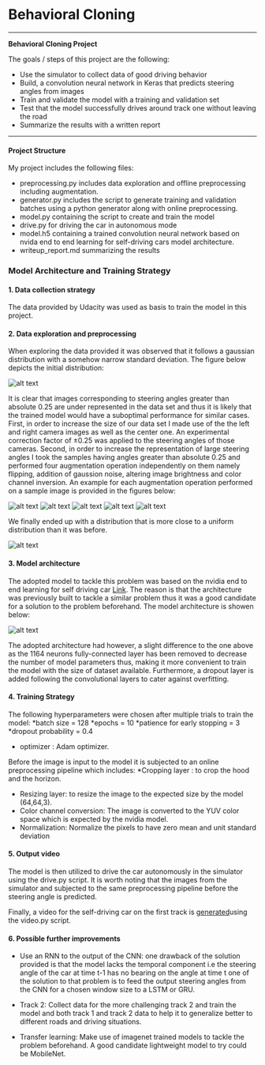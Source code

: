 # **Behavioral Cloning** 


---

**Behavioral Cloning Project**

The goals / steps of this project are the following:
* Use the simulator to collect data of good driving behavior
* Build, a convolution neural network in Keras that predicts steering angles from images
* Train and validate the model with a training and validation set
* Test that the model successfully drives around track one without leaving the road
* Summarize the results with a written report


[//]: # (Image References)

[image1]: ./Readme_images/initial_distribution.png "Initial steering angle distribution"
[image2]: ./Readme_images/adapted_distribution.png "Adapted steering angle distribution"
[image3]: ./Readme_images/Sample_image.png "Sample Image"
[image4]: ./Readme_images/flipped_image.png "Flipped Image"
[image5]: ./Readme_images/noised_image.png "Noised Image"
[image6]: ./Readme_images/Inverted_channels_image.png "Inverted Channels Image"
[image7]: ./Readme_images/altered_brightness_image.png "Altered Brightness Image"
[image8]: ./Readme_images/nvidia_model_architecture.png "Nvidia model architecture"
  
---

#### Project Structure

My project includes the following files:
* preprocessing.py includes data exploration and offline preprocessing including augmentation.
* generator.py includes the script to generate training and validation batches using a python generator along with online preprocessing.
* model.py containing the script to create and train the model
* drive.py for driving the car in autonomous mode
* model.h5 containing a trained convolution neural network based on nvida end to end learning for self-driving cars model architecture.
* writeup_report.md summarizing the results


### Model Architecture and Training Strategy

#### 1. Data collection strategy

The data provided by Udacity was used as basis to train the model in this project.

#### 2. Data exploration and preprocessing

When exploring the data provided it was observed that it follows a gaussian distribution with a somehow narrow standard deviation. The figure below depicts the initial distribution:

![alt text][image1]

It is clear that images corresponding to steering angles greater than absolute 0.25 are under represented in the data set and thus it is likely that the trained model would have a suboptimal performance for similar cases.
First, in order to increase the size of our data set I made use of the the left and right camera images as well as the center one. An experimental correction factor of ±0.25 was applied to the steering angles of those cameras.
Second, in order to increase the representation of large steering angles I took the samples having angles greater than absolute 0.25 and performed four augmentation operation independently on them namely flipping, addition of gaussion noise, altering image brightness and color channel inversion. An example for each augmentation operation performed on a sample image is provided in the figures below:

![alt text][image3]
![alt text][image4]
![alt text][image5]
![alt text][image6]
![alt text][image7]

We finally ended up with a distribution that is more close to a uniform distribution than it was before.

![alt text][image2]


#### 3. Model architecture

The adopted model to tackle this problem was based on the nvidia end to end learning for self driving car [Link](https://images.nvidia.com/content/tegra/automotive/images/2016/solutions/pdf/end-to-end-dl-using-px.pdf). The reason is that the architecture was previously built to tackle a similar problem thus it was a good candidate for a solution to the problem beforehand. The model architecture is showen below:

![alt text][image8]

The adopted architecture had however, a slight difference to the one above as the 1164 neurons fully-connected layer has been removed to decrease the number of model parameters thus, making it more convenient to train the model with the size of dataset available. Furthermore, a dropout layer is added following the convolutional layers to cater against overfitting.

#### 4. Training Strategy

The following hyperparameters were chosen after multiple trials to train the model:
*batch size = 128
*epochs = 10
*patience for early stopping = 3
*dropout probability = 0.4
* optimizer : Adam optimizer.

Before the image is input to the model it is subjected to an online preprocessing pipeline which includes: 
*Cropping layer : to crop the hood and the horizon.
* Resizing layer: to resize the image to the expected size by the model (64,64,3).
* Color channel conversion: The image is converted to the YUV color space which is expected by the nvidia model.
* Normalization: Normalize the pixels to have zero mean and unit standard deviation


#### 5. Output video

The model is then utilized to drive the car autonomously in the simulator using the drive.py script. It is worth noting that the images from the simulator and subjected to the same preprocessing pipeline before the steering angle is predicted.

Finally, a video for the self-driving car on the first track is [generated](./output_video.mp4)using the video.py script.


#### 6. Possible further improvements

* Use an RNN to the output of the CNN: one drawback of the solution provided is that the model lacks the temporal component i.e the steering angle of the car at time t-1 has no bearing on the angle at time t one of the solution to that problem is to feed the output steering angles from the CNN for a chosen window size to a LSTM or GRU.

* Track 2: Collect data for the more challenging track 2 and train the model and both track 1 and track 2 data to help it to generalize better to different roads and driving situations.

* Transfer learning: Make use of imagenet trained models to tackle the problem beforehand. A good candidate lightweight model to try could be MobileNet.

